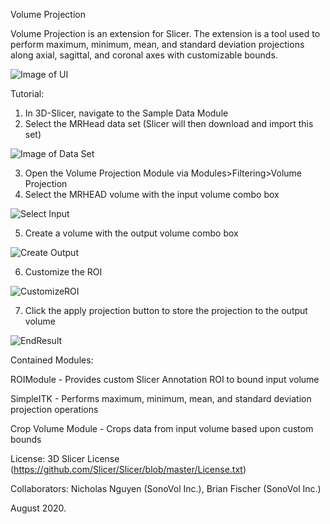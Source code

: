 Volume Projection

Volume Projection is an extension for Slicer.
The extension is a tool used to perform maximum, minimum, mean, and standard deviation projections along axial, sagittal, and coronal axes with customizable bounds.

![Image of UI](https://raw.githubusercontent.com/nicholasnguyennc/SlicerVolumeProjection/assets/ProjectionUI.png)

Tutorial:
1. In 3D-Slicer, navigate to the Sample Data Module
2. Select the MRHead data set (Slicer will then download and import this set)

![Image of Data Set](https://raw.githubusercontent.com/nicholasnguyennc/SlicerVolumeProjection/assets/SampleData.png)

3. Open the Volume Projection Module via Modules>Filtering>Volume Projection
4. Select the MRHEAD volume with the input volume combo box

![Select Input](https://raw.githubusercontent.com/nicholasnguyennc/SlicerVolumeProjection/assets/SelectVolume.png)

5. Create a volume with the output volume combo box

![Create Output](https://raw.githubusercontent.com/nicholasnguyennc/SlicerVolumeProjection/assets/CreateVolume.png)

6. Customize the ROI

![CustomizeROI](https://raw.githubusercontent.com/nicholasnguyennc/SlicerVolumeProjection/assets/AdjustROI.png)

7. Click the apply projection button to store the projection to the output volume

![EndResult](https://raw.githubusercontent.com/nicholasnguyennc/SlicerVolumeProjection/assets/StoredProjection.png)

Contained Modules:

ROIModule - Provides custom Slicer Annotation ROI to bound input volume 

SimpleITK - Performs maximum, minimum, mean, and standard deviation projection operations

Crop Volume Module - Crops data from input volume based upon custom bounds

License: 3D Slicer License (https://github.com/Slicer/Slicer/blob/master/License.txt)


Collaborators: Nicholas Nguyen (SonoVol Inc.), Brian Fischer (SonoVol Inc.)

August 2020.
